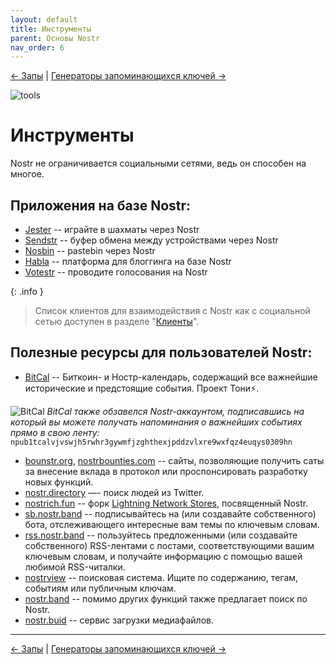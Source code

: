 ```yaml
---
layout: default
title: Инструменты
parent: Основы Nostr
nav_order: 6
---
```


[← Запы](https://nostr.21ideas.org/docs/basics/zaps.html) | [Генераторы запоминающихся ключей →](https://nostr.21ideas.org/docs/basics/vanity_address.html)

![tools](https://cdn.discordapp.com/attachments/1082203170979205172/1082235474732662894/Tony_HODLer_Blueprint_of_numerous_engineering_tools_Leonardo_Da_a75c450e-6955-43d3-bce0-6f9c4d1e5add.png)

# Инструменты
Nostr не ограничивается социальными сетями, ведь он способен на многое. 

## Приложения на базе Nostr:

* [Jester](https://jesterui.github.io/) -- играйте в шахматы через Nostr
* [Sendstr](https://sendstr.com/) -- буфер обмена между устройствами через Nostr
* [Nosbin](https://nosbin.com/) -- pastebin через Nostr
* [Habla](https://habla.news/) -- платформа для блоггинга на базе Nostr
* [Votestr](https://votestr.com/) -- проводите голосования на Nostr

{: .info }
> Список клиентов для взаимодействия с Nostr как с социальной сетью доступен в разделе "[Клиенты](https://nostr.21ideas.org/docs/basics/clients.html)".

## Полезные ресурсы для пользователей Nostr:

* [BitCal](https://bitcal.21ideas.org/about/) -- Биткоин- и Ностр-календарь, содержащий все важнейшие исторические и предстоящие события. Проект Тони⚡️.

![BitCal](https://nostr.build/i/nostr.build_e508f65fb18423f9af8f1f38eb46ed087bbe6dcb153619043666c834aee61604.png)
*BitCal также обзавелся Nostr-аккаунтом, подписавшись на который вы можете получать напоминания о важнейших событиях прямо в свою ленту:* `npub1tcalvjvswjh5rwhr3gywmfjzghthexjpddzvlxre9wxfqz4euqys0309hn`

* [bounstr.org](https://bountsr.org/), [nostrbounties.com](https://nostrbounties.com/) -- сайты, позволяющие получить саты за внесение вклада в протокол или проспонсировать разработку новых функций.
* [nostr.directory](https://nostr.directory/) —- поиск людей из Twitter.
* [nostrich.fun](https://nostrich.fun/) -- форк [Lightning Network Stores](https://lightningnetworkstores.com/), посвященный Nostr.
* [sb.nostr.band](https://sb.nostr.band/) -- подписывайтесь на (или создавайте собственного) бота, отслеживающего интересные вам темы по ключевым словам.
* [rss.nostr.band](https://rss.nostr.band/) -- пользуйтесь предложенными (или создавайте собственного) RSS-лентами с постами, соответствующими вашим ключевым словам, и получайте информацию с помощью вашей любимой RSS-читалки.
* [nostrview](https://nostrview.com/) -- поисковая система. Ищите по содержанию, тегам, событиям или публичным ключам.
* [nostr.band](https://nostr.band/) -- помимо других функций также предлагает поиск по Nostr.
* [nostr.buid](https://nostr.build/) -- сервис загрузки медиафайлов. 

---

[← Запы](https://nostr.21ideas.org/docs/basics/zaps.html) | [Генераторы запоминающихся ключей →](https://nostr.21ideas.org/docs/basics/vanity_address.html)
